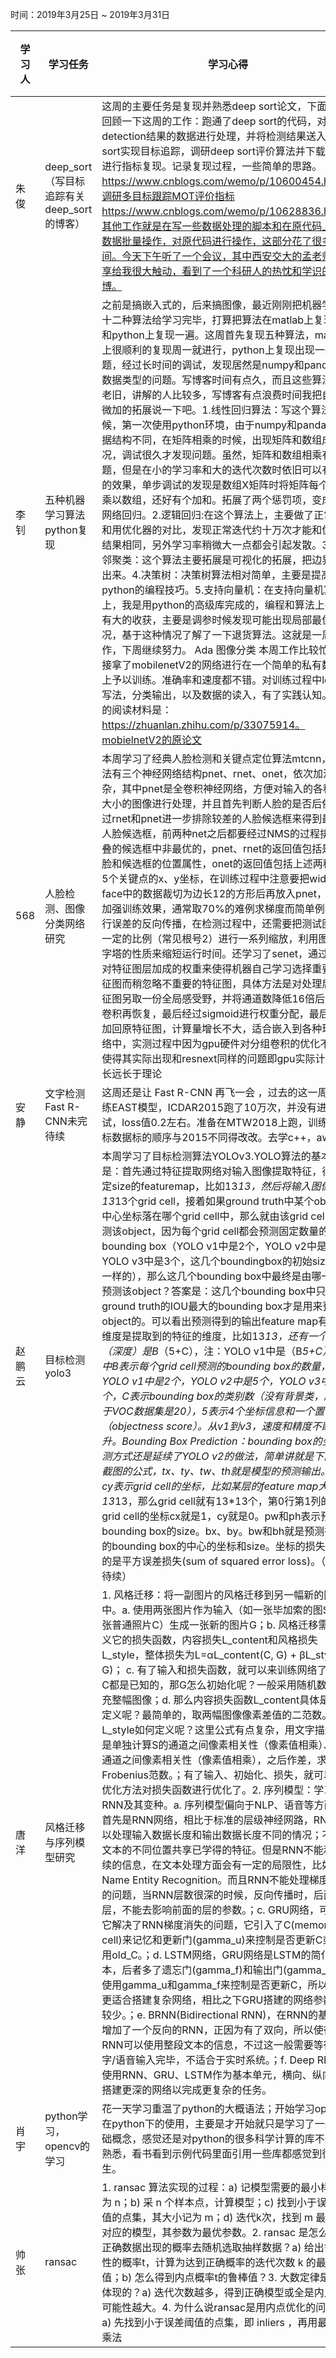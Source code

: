 时间：2019年3月25日 ~ 2019年3月31日

学习人|学习任务|学习心得|参考资料
------ | ------ | ------ | -----
朱俊|deep_sort（写目标追踪有关deep_sort的博客）	| 这周的主要任务是复现并熟悉deep sort论文，下面简单回顾一下这周的工作：跑通了deep sort的代码，对detection结果的数据进行处理，并将检测结果送入deep sort实现目标追踪，调研deep sort评价算法并下载代码进行指标复现。记录复现过程，一些简单的思路。https://www.cnblogs.com/wemo/p/10600454.html，调研多目标跟踪MOT评价指标 https://www.cnblogs.com/wemo/p/10628836.html，其他工作就是在写一些数据处理的脚本和在原代码上进行数据批量操作，对原代码进行操作，这部分花了很多时间。今天下午听了一个会议，其中西安交大的孟老师的分享给我很大触动，看到了一个科研人的热忱和学识的渊博。
李钊 |五种机器学习算法python复现 |之前是搞嵌入式的，后来搞图像，最近刚刚把机器学习的十二种算法给学习完毕，打算把算法在matlab上复现一遍和python上复现一遍。这周首先复现五种算法，matlab上很顺利的复现周一就进行，python上复现出现一些问题，经过长时间的调试，发现居然是numpy和pandas的数据类型的问题。写博客时间有点久，而且这些算法比较老旧，讲解的人比较多，写博客有点浪费时间我把自己稍微加的拓展说一下吧。1.线性回归算法：写这个算法的时候，第一次使用python环境，由于numpy和pandas的数据结构不同，在矩阵相乘的时候，出现矩阵和数组成的情况，调试很久才发现问题。虽然，矩阵和数组相乘有些问题，但是在小的学习率和大的迭代次数时依旧可以有不错的效果，单步调试的发现是数组X矩阵时将矩阵每个元素乘以数组，还好有个加和。拓展了两个惩罚项，变成弹性网络回归。2.逻辑回归:在这个算法上，主要做了正常迭代和用优化器的对比，发现正常迭代约十万次才能和优化器结果相同，另外学习率稍微大一点都会引起发散。3.最近邻聚类：这个算法主要拓展是可视化的拓展，把边界画了出来。4.决策树：决策树算法相对简单，主要是提高了python的编程技巧。5.支持向量机：在支持向量机算法上，我是用python的高级库完成的，编程和算法上并没有大的收获，主要是调参时候发现可能出现局部最优的情况，基于这种情况了解了一下退货算法。这就是一周的工作，下周继续努力。 Ada	图像分类	本周工作比较忙，直接拿了mobilenetV2的网络进行在一个简单的私有数据集上予以训练。准确率和速度都不错。对训练过程中loss的写法，分类输出，以及数据的读入，有了实践认知。主要的阅读材料是：https://zhuanlan.zhihu.com/p/33075914。mobielnetV2的原论文
568	|人脸检测、图像分类网络研究	|本周学习了经典人脸检测和关键点定位算法mtcnn，该算法有三个神经网络结构pnet、rnet、onet，依次加深复杂，其中pnet是全卷积神经网络，方便对输入的各种像素大小的图像进行处理，并且首先判断人脸的是否后依次经过rnet和pnet进一步排除较差的人脸候选框来得到最优的人脸候选框，前两种net之后都要经过NMS的过程排除重叠的候选框中非最优的，pnet、rnet的返回值包括是否人脸和候选框的位置属性，onet的返回值包括上述两种外加5个关键点的x、y坐标，在训练过程中注意要把wider face中的数据裁切为边长12的方形后再放入pnet，为了加强训练效果，通常取70%的难例求梯度而简单例不进行误差的反向传播，在检测过程中，还需要把测试图片按一定的比例（常见根号2）进行一系列缩放，利用图像金字塔的性质来缩短运行时间。还学习了senet，通过学习对特征图层加成的权重来使得机器自己学习选择重要的特征图而稍忽略不重要的特征图，具体方法是对处理后的特征图另取一份全局感受野，并将通道数降低16倍后进行卷积再恢复，最后经过sigmoid进行权重分配，最后分别加回原特征图，计算量增长不大，适合嵌入到各种现有网络中，实测过程中因为gpu硬件对分组卷积的优化不好，使得其实际出现和resnext同样的问题即gpu实际计算时长远长于理论
安静 |	文字检测	Fast R-CNN未完待续| 这周还是让 Fast R-CNN 再飞一会 ，过去的这一周在训练EAST模型，ICDAR2015跑了10万次，并没有进行测试，loss值0.2左右。准备在MTW2018上跑，训练集坐标数据标的顺序与2015不同得改改。去学c++，awsl
赵鹏云|	目标检测yolo3	|本周学习了目标检测算法YOLOv3.YOLO算法的基本思想是：首先通过特征提取网络对输入图像提取特征，得到一定size的featuremap，比如13*13，然后将输入图像分成13*13个grid cell，接着如果ground truth中某个object的中心坐标落在哪个grid cell中，那么就由该grid cell来预测该object，因为每个grid cell都会预测固定数量的bounding box（YOLO v1中是2个，YOLO v2中是5个，YOLO v3中是3个，这几个boundingbox的初始size是不一样的），那么这几个bounding box中最终是由哪一个来预测该object？答案是：这几个bounding box中只有和ground truth的IOU最大的bounding box才是用来预测该object的。可以看出预测得到的输出feature map有两个维度是提取到的特征的维度，比如13*13，还有一个维度（深度）是B*（5+C），注：YOLO v1中是（B*5+C），其中B表示每个grid cell预测的bounding box的数量，比如YOLO v1中是2个，YOLO v2中是5个，YOLO v3中是3个，C表示bounding box的类别数（没有背景类，所以对于VOC数据集是20），5表示4个坐标信息和一个置信度（objectness score）。从v1到v3，速度和精度不断提升。Bounding Box Prediction：bounding box的坐标预测方式还是延续了YOLO v2的做法，简单讲就是下面这个截图的公式，tx、ty、tw、th就是模型的预测输出。cx和cy表示grid cell的坐标，比如某层的feature map大小是13*13，那么grid cell就有13*13个，第0行第1列的grid cell的坐标cx就是1，cy就是0。pw和ph表示预测前bounding box的size。bx、by。bw和bh就是预测得到的bounding box的中心的坐标和size。坐标的损失采用的是平方误差损失(sum of squared error loss)。（未完待续）
唐洋|风格迁移与序列模型研究	| 1. 风格迁移：将一副图片的风格迁移到另一幅新的图片中。a. 使用两张图片作为输入（如一张毕加索的图S，一张普通照片C）生成一张新的图片G；b. 风格迁移需要定义它的损失函数，内容损失L_content和风格损失L_style，整体损失为L=αL_content(C, G) + βL_style(S, G)； c. 有了输入和损失函数，就可以来训练网络了，S和C都是已知的，那G怎么初始化呢？一般采用随机数来填充整幅图像；d. 那么内容损失函数L_content具体是怎么定义呢？最简单的，取两幅图像像素差值的二范数。；e. L_style如何定义呢？这里公式有点复杂，用文字描述就是单独计算S的通道之间像素相关性（像素值相乘）、G的通道之间像素相关性（像素值相乘），之后作差，求Frobenius范数。；有了输入、初始化、损失，就可以使用优化方法对损失函数进行优化了。2. 序列模型：学习了RNN及其变种。a. 序列模型偏向于NLP、语音等方面；b. 首先是RNN网络，相比于标准的层级神经网路，RNN可以处理输入数据长度和输出数据长度不同的情况；不能在文本的不同位置共享已学得的特征。但是RNN不能利用后续的信息，在文本处理方面会有一定的局限性，比如Name Entity Recognition。而且RNN不能处理梯度消失的问题，当RNN层数很深的时候，反向传播时，后面的层，不能去影响前面的层的参数。；c. GRU网络，可以说它解决了RNN梯度消失的问题，它引入了C(memory cell)来记忆和更新门(gamma_u)来控制是否更新C或者使用old_C。；d. LSTM网络，GRU网络是LSTM的简化版本，后者多了遗忘门(gamma_f)和输出门(gamma_o)，使用gamma_u和gamma_f来控制是否更新C，所以GRU更适合搭建复杂网络，相比之下GRU搭建的网络参数会比较少。；e. BRNN(Bidirectional RNN)，在RNN的基础上增加了一个反向的RNN，正因为有了双向，所以使得RNN可以使用整段文本的信息，不过这一般需要等待文字/语音输入完毕，不适合于实时系统。；f. Deep RNNs，使用RNN、GRU、LSTM作为基本单元，横向、纵向地去搭建更深的网络以完成更复杂的任务。
肖宇|	python学习，opencv的学习|	花一天学习重温了python的大概语法；开始学习opencv在python下的使用，主要是才开始就只是学习了一些基础概念，感觉还是对python的很多科学计算的库不是很熟悉，看书看到示例代码里面引用一些库都感觉到很陌生。
帅张	|ransac	|1.	ransac 算法实现的过程：a)	记模型需要的最小样本数为 n；b)	采 n 个样本点，计算模型；c)	找到小于误差阈值的点集，其大小记为 m；d)	迭代k次，找到 m 最大时对应的模型，其参数为最优参数。2.	ransac 是怎么根据正确数据出现的概率去随机选取抽样数据？a)	给出鲁棒性的概率t，计算为达到正确概率的迭代次数 k 的最小值；b)	怎么得到内点概率t的鲁棒值？3.	大数定律是怎么体现的？a)	迭代次数越多，得到正确模型或全是内点的可能性越大。4.	为什么说ransac是用内点优化的问题？a)	先找到小于误差阈值的点集，即 inliers ，再用最小二乘法
